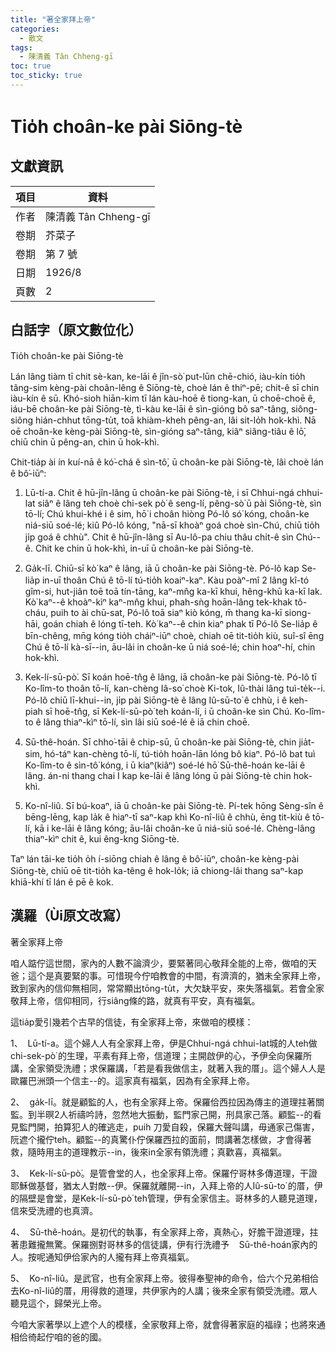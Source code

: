 ```yaml
---
title: "著全家拜上帝"
categories:
  - 散文
tags:
  - 陳清義 Tân Chheng-gī
toc: true
toc_sticky: true
---
```


# Tio̍h choân-ke pài Siōng-tè

## 文獻資訊

| 項目 | 資料 |
|---|---|
| 作者 | 陳清義 Tân Chheng-gī |
| 卷期 | 芥菜子 |
| 卷期 | 第 7 號 |
| 日期 | 1926/8 |
| 頁數 | 2 |

## 白話字（原文數位化）

Tio̍h choân-ke pài Siōng-tè

Lán lâng tiàm tī chit sè-kan, ke-lāi ê jîn-sò͘ put-lūn chē-chió, iàu-kín tio̍h tâng-sim kèng-pài choân-lêng ê Siōng-tè, choè lán ê thiⁿ-pē; chit-ê sī chin iàu-kín ê sū. Khó-sioh hiān-kim tī lán kàu-hoē ê tiong-kan, ū choē-choē ê, iáu-bē choân-ke pài Siōng-tè, tì-kàu ke-lāi ê sìn-gióng bô saⁿ-tâng, siông-siông hián-chhut tōng-tu̍t, toā khiàm-kheh pêng-an, lâi sit-lo̍h hok-khì. Nā oē choân-ke kèng-pài Siōng-tè, sìn-gióng saⁿ-tâng, kiâⁿ siâng-tiâu ê lō͘, chiū chin ū pêng-an, chin ū hok-khì.

Chit-tia̍p ài ín kuí-nā ê kó͘-chá ê sìn-tô͘, ū choân-ke pài Siōng-tè, lâi choè lán ê bô͘-iūⁿ:

1. Lū-tí-a. Chit ê hū-jîn-lâng ū choân-ke pài Siōng-tè, i sī Chhui-ngá chhui-lat siâⁿ ê lâng teh choè chi-sek pò͘ ê seng-lí, pêng-sò͘ ū pài Siōng-tè, sìn tō-lí; Chú khui-khé i ê sim, hō͘ i choân hiòng Pó-lô só͘ kóng, choân-ke niá-siū soé-lé; kiû Pó-lô kóng, "nā-sī khoàⁿ goá choè sìn-Chú, chiū tio̍h ji̍p goá ê chhù". Chit ê hū-jîn-lâng sī Au-lô-pa chiu thâu chi̍t-ê sìn Chú--ê. Chit ke chin ū hok-khì, in-uī ū choân-ke pài Siōng-tè.

2. Ga̍k-lī. Chiū-sī kò͘ kaⁿ ê lâng, iā ū choân-ke pài Siōng-tè. Pó-lô kap Se-lia̍p in-uī thoân Chú ê tō-lí tú-tio̍h koaiⁿ-kaⁿ. Kàu poàⁿ-mî 2 lâng kî-tó gîm-si, hut-jiân toē toā tín-tāng, kaⁿ-mn̂g ka-kī khui, hêng-khū ka-kī lak. Kò͘ kaⁿ--ê khoàⁿ-kìⁿ kaⁿ-mn̂g khui, phah-sǹg hoān-lâng tek-khak tô-cháu, puih to ài chū-sat, Pó-lô toā siaⁿ kiò kóng, m̄ thang ka-kī siong-hāi, goán chiah ê lóng tī-teh. Kò͘ kaⁿ--ê chin kiaⁿ phak tī Pó-lô Se-lia̍p ê bīn-chêng, mn̄g kóng tio̍h cháiⁿ-iūⁿ choè, chiah oē tit-tio̍h kiù, suî-sî ēng Chú ê tō-lí kà-sī--in, āu-lâi in choân-ke ū niá soé-lé; chin hoaⁿ-hí, chin hok-khì.

3. Kek-lí-sū-pò͘. Sī koán hoē-tn̂g ê lâng, iā choân-ke pài Siōng-tè. Pó-lô tī Ko-lîm-to thoân tō-lí, kan-chèng Iâ-so͘ choè Ki-tok, Iû-thài lâng tuì-te̍k--i. Pó-lô chiū lī-khui--in, ji̍p pài Siōng-tè ê lâng Iû-sū-to͘ ê chhù, i ê keh-piah sī hoē-tn̂g, sī Kek-lí-sū-pò͘ teh koán-lí, i ū choân-ke sìn Chú. Ko-lîm-to ê lâng thiaⁿ-kìⁿ tō-lí, sìn lâi siū soé-lé ê iā chin choē.

4. Sū-thê-hoán. Sī chho͘-tāi ê chip-sū, ū choân-ke pài Siōng-tè, chin jia̍t-sim, hó-táⁿ kan-chèng tō-lí, tú-tio̍h hoān-lān lóng bô kiaⁿ. Pó-lô bat tuì Ko-lîm-to ê sìn-tô͘ kóng, i ū kiaⁿ(kiâⁿ) soé-lé hō͘ Sū-thê-hoán ke-lāi ê lâng. án-ni thang chai I kap ke-lāi ê lâng lóng ū pài Siōng-tè chin hok-khì.

5. Ko-nî-liû. Sī bú-koaⁿ, iā ū choân-ke pài Siōng-tè. Pí-tek hōng Sèng-sîn ê bēng-lēng, kap la̍k ê hiaⁿ-tī saⁿ-kap khì Ko-nî-liû ê chhù, ēng tit-kiù ê tō-lí, kā i ke-lāi ê lâng kóng; āu-lâi choân-ke ū niá-siū soé-lé. Chèng-lâng thiaⁿ-kìⁿ chit ê, kui êng-kng Siōng-tè.

Taⁿ lán tāi-ke tio̍h o̍h í-siōng chiah ê lâng ê bô͘-iūⁿ, choân-ke kèng-pài Siōng-tè, chiū oē tit-tio̍h ka-têng ê hok-lo̍k; iā chiong-lâi thang saⁿ-kap khiā-khí tī lán ê pē ê kok.

## 漢羅（Ùi原文改寫）

著全家拜上帝

咱人踮佇這世間，家內的人數不論濟少，要緊著同心敬拜全能的上帝，做咱的天爸；這个是真要緊的事。可惜現今佇咱教會的中間，有濟濟的，猶未全家拜上帝，致到家內的信仰無相同，常常顯出tōng-tu̍t，大欠缺平安，來失落福氣。若會全家敬拜上帝，信仰相同，行siâng條的路，就真有平安，真有福氣。

這tia̍p愛引幾若个古早的信徒，有全家拜上帝，來做咱的模樣：

1、  Lū-tí-a。這个婦人人有全家拜上帝，伊是Chhui-ngá chhui-lat城的人teh做chi-sek-pò͘ 的生理，平素有拜上帝，信道理；主開啟伊的心，予伊全向保羅所講，全家領受洗禮；求保羅講，「若是看我做信主，就著入我的厝」。這个婦人人是歐羅巴洲頭一个信主--的。這家真有福氣，因為有全家拜上帝。

2、  ga̍k-lī。就是顧監的人，也有全家拜上帝。保羅佮西拉因為傳主的道理拄著關監。到半暝2人祈禱吟詩，忽然地大振動，監門家己開，刑具家己落。顧監--的看見監門開，拍算犯人的確逃走，puih 刀愛自殺，保羅大聲叫講，毋通家己傷害，阮遮个攏佇teh。顧監--的真驚仆佇保羅西拉的面前，問講著怎樣做，才會得著救，隨時用主的道理教示--in，後來in全家有領洗禮；真歡喜，真福氣。

3、  Kek-lí-sū-pò͘。是管會堂的人，也全家拜上帝。保羅佇哥林多傳道理，干證耶穌做基督，猶太人對敵--伊。保羅就離開--in，入拜上帝的人Iû-sū-to͘ 的厝，伊的隔壁是會堂，是Kek-lí-sū-pò͘ teh管理，伊有全家信主。哥林多的人聽見道理，信來受洗禮的也真濟。

4、  Sū-thê-hoán。是初代的執事，有全家拜上帝，真熱心，好膽干證道理，拄著患難攏無驚。保羅捌對哥林多的信徒講，伊有行洗禮予    Sū-thê-hoán家內的人。按呢通知伊佮家內的人攏有拜上帝真福氣。

5、  Ko-nî-liû。是武官，也有全家拜上帝。彼得奉聖神的命令，佮六个兄弟相佮去Ko-nî-liû的厝，用得救的道理，共伊家內的人講；後來全家有領受洗禮。眾人聽見這个，歸榮光上帝。

今咱大家著學以上遮个人的模樣，全家敬拜上帝，就會得著家庭的福祿；也將來通相佮徛起佇咱的爸的國。
